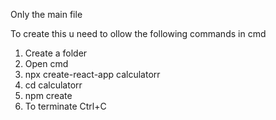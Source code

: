 Only the main file 

To create this u need to ollow the following commands in cmd 
1. Create a folder
2. Open cmd
3. npx create-react-app calculatorr
4. cd calculatorr
5. npm create
6. To terminate Ctrl+C
   
